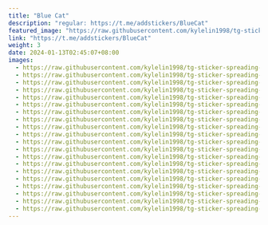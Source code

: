 ```yaml
---
title: "Blue Cat"
description: "regular: https://t.me/addstickers/BlueCat"
featured_image: "https://raw.githubusercontent.com/kylelin1998/tg-sticker-spreading-worldwide-images/main/img/de20f71c-62a2-4b7a-ba20-236952b56efe.jpg"
link: "https://t.me/addstickers/BlueCat"
weight: 3
date: 2024-01-13T02:45:07+08:00
images:
  - https://raw.githubusercontent.com/kylelin1998/tg-sticker-spreading-worldwide-images/main/img/de20f71c-62a2-4b7a-ba20-236952b56efe.jpg
  - https://raw.githubusercontent.com/kylelin1998/tg-sticker-spreading-worldwide-images/main/img/08440a12-a51e-4a1e-8ba3-8dede8ff59fb.jpg
  - https://raw.githubusercontent.com/kylelin1998/tg-sticker-spreading-worldwide-images/main/img/470accde-4413-4227-9135-1c282a133e48.jpg
  - https://raw.githubusercontent.com/kylelin1998/tg-sticker-spreading-worldwide-images/main/img/91957519-92f5-4e28-8e3e-cc38aed92cf6.jpg
  - https://raw.githubusercontent.com/kylelin1998/tg-sticker-spreading-worldwide-images/main/img/0c234433-685f-4b15-8de9-37920439de6e.jpg
  - https://raw.githubusercontent.com/kylelin1998/tg-sticker-spreading-worldwide-images/main/img/60ce7b00-2786-4c45-a341-9423c5583da8.jpg
  - https://raw.githubusercontent.com/kylelin1998/tg-sticker-spreading-worldwide-images/main/img/d0045213-4bbb-4519-91a3-1617057eb925.jpg
  - https://raw.githubusercontent.com/kylelin1998/tg-sticker-spreading-worldwide-images/main/img/dcaf1365-3996-4904-a95f-152a4420e559.jpg
  - https://raw.githubusercontent.com/kylelin1998/tg-sticker-spreading-worldwide-images/main/img/48c6dfe1-cc02-4674-bb5d-1cd0e7cd1cc9.jpg
  - https://raw.githubusercontent.com/kylelin1998/tg-sticker-spreading-worldwide-images/main/img/d6424a2b-e637-4aa2-a229-717806cbc815.jpg
  - https://raw.githubusercontent.com/kylelin1998/tg-sticker-spreading-worldwide-images/main/img/42f17e3a-6a29-4e59-9838-a9e2acec5c32.jpg
  - https://raw.githubusercontent.com/kylelin1998/tg-sticker-spreading-worldwide-images/main/img/5473505f-b931-4b16-baf8-ada542b44592.jpg
  - https://raw.githubusercontent.com/kylelin1998/tg-sticker-spreading-worldwide-images/main/img/e7ffd1f8-4aa2-4f9d-958e-aaba5b035594.jpg
  - https://raw.githubusercontent.com/kylelin1998/tg-sticker-spreading-worldwide-images/main/img/6d1677ca-fe57-484c-bbfb-f2f6183b32f3.jpg
  - https://raw.githubusercontent.com/kylelin1998/tg-sticker-spreading-worldwide-images/main/img/82403b55-91ca-4bc9-9cb4-709f3d973fa9.jpg
  - https://raw.githubusercontent.com/kylelin1998/tg-sticker-spreading-worldwide-images/main/img/273781d1-46ab-4da8-b35a-b70d85c29d27.jpg
  - https://raw.githubusercontent.com/kylelin1998/tg-sticker-spreading-worldwide-images/main/img/46d71023-e499-402a-b3d7-0bece9069643.jpg
  - https://raw.githubusercontent.com/kylelin1998/tg-sticker-spreading-worldwide-images/main/img/0bb77062-d8a9-4bb8-9399-1f8bb60b424a.jpg
  - https://raw.githubusercontent.com/kylelin1998/tg-sticker-spreading-worldwide-images/main/img/7812a93e-f7ba-49c4-8083-7864526dd321.jpg
  - https://raw.githubusercontent.com/kylelin1998/tg-sticker-spreading-worldwide-images/main/img/23a6f36e-4626-405c-8ab9-ce1b41fc1a1d.jpg
---
```

